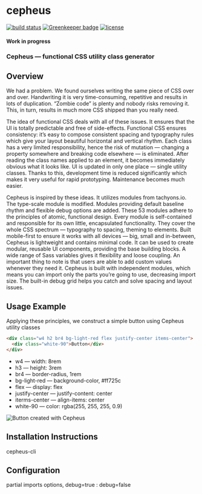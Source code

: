 # cepheus

[![build status](https://secure.travis-ci.org/escapace/cepheus.png)](https://travis-ci.org/escapace/cepheus)
[![Greenkeeper badge](https://badges.greenkeeper.io/escapace/cepheus.svg)](https://greenkeeper.io/)
[![license](https://img.shields.io/badge/license-Mozilla%20Public%20License%20Version%202.0-blue.svg)]()

#### Work in progress 
### Cepheus — functional CSS utility class generator

## Overview

We had a problem. We found ourselves writing the same piece of CSS over and over. Handwriting it is very time-consuming, repetitive and results in lots of duplication. “Zombie code” is plenty and nobody risks removing it. This, in turn, results in much more CSS shipped than you really need. 

The idea of functional CSS deals with all of these issues.  It ensures that the UI is totally predictable and free of side-effects. Functional CSS ensures consistency: it’s easy to compose consistent spacing and typography rules which give your layout beautiful horizontal and vertical rhythm. Each class has a very limited responsibility, hence the risk of mutation — changing a property somewhere and breaking code elsewhere — is eliminated.  After reading the class names applied to an element, it becomes immediately obvious what it looks like. UI is updated in only one place — single utility classes. Thanks to this, development time is reduced significantly which makes it very useful for rapid prototyping. Maintenance becomes much easier. 

Cepheus is inspired by these ideas. It utilizes modules from tachyons.io. The type-scale module is modified. Modules providing default baseline rhythm and flexible debug options are added. These 53 modules adhere to the principles of atomic, functional design. Every module is self-contained and responsible for its own little, encapsulated functionality. They cover the whole CSS spectrum — typography to spacing, theming to elements. Built mobile-first to ensure it works with all devices — big, small and in-between, Cepheus is lightweight and contains minimal code. It can be used to create modular, reusable UI components, providing the base building blocks. A wide range of Sass variables gives it flexibility and loose coupling. An important thing to note is that users are able to add custom values whenever they need it. Cepheus is built with independent modules, which means you can import only the parts you’re going to use, decreasing import size. The built-in debug grid helps you catch and solve spacing and layout issues. 


## Usage Example

Applying these principles, we construct a simple button using Cepheus utility classes

``` html
<div class="w4 h2 br4 bg-light-red flex justify-center items-center">
  <div class="white-90">Button</div>
</div>
```


- w4 — width: 8rem
- h3 —  height: 3rem
- br4 — border-radius, 1rem
- bg-light-red — background-color, #ff725c
- flex — display: flex
- justify-center — justify-content: center
- iterms-center — align-items: center
- white-90 — color: rgba(255, 255, 255, 0.9)

![Button created with Cepheus](https://d2mxuefqeaa7sj.cloudfront.net/s_F6609529F3546F0A4C73ACCCF1F64CA88C1057BEFBE7EAE75895C6B6E4901828_1516572402623_Screenshot+from+2018-01-22+02-04-17.png)


## Installation Instructions

cepheus-cli


## Configuration

partial imports options, debug=true : debug=false
